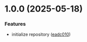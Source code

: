 # 1.0.0 (2025-05-18)


### Features

* initialize repository ([eadc010](https://github.com/ladown/tic-tac-toe/commit/eadc010d47f34b0e2098bb63bd03d9e65a13f4ca))
